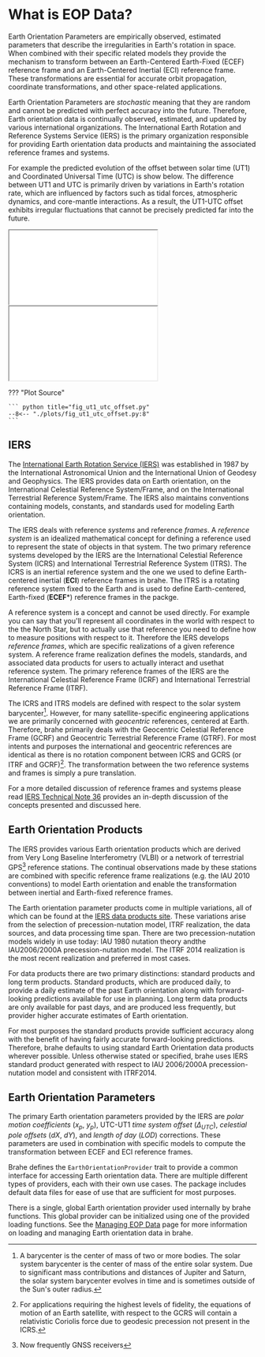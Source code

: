 # What is EOP Data?

Earth Orientation Parameters are empirically observed, estimated parameters that describe the irregularities in Earth's rotation in space. When combined with their specific related models they provide the mechanism to transform between an Earth-Centered Earth-Fixed (ECEF) reference frame and an Earth-Centered Inertial (ECI) reference frame. These transformations are essential for accurate orbit propagation, coordinate transformations, and other space-related applications.

Earth Orientation Parameters are _stochastic_ meaning that they are random and cannot be predicted with perfect accuracy into the future. Therefore, Earth orientation data is continually observed, estimated, and updated by various international organizations. The International Earth Rotation and Reference Systems Service (IERS) is the primary organization responsible for providing Earth orientation data products and maintaining the associated reference frames and systems.

For example the predicted evolution of the offset between solar time (UT1) and Coordinated Universal Time (UTC) is show below. The difference between UT1 and UTC is primarily driven by variations in Earth's rotation rate, which are influenced by factors such as tidal forces, atmospheric dynamics, and core-mantle interactions. As a result, the UT1-UTC offset exhibits irregular fluctuations that cannot be precisely predicted far into the future.

<!-- <figure markdown="span">
  ![UTC-UT1 Offset](../../figures/fig_ut1_utc_offset_light.html#only-light){ width="600" }
  ![UTC-UT1 Offset](../../figures/fig_ut1_utc_offset_dark.html#only-dark){ width="600" }
  <figcaption>UTC - UT1 Offset</figcaption>
</figure> -->

<!-- ![UTC-UT1 Offset](../../figures/fig_ut1_utc_offset_light.html#only-light){ width="600" }
![UTC-UT1 Offset](../../figures/fig_ut1_utc_offset_dark.html#only-dark){ width="600" } -->

<!-- <picture>
  <source srcset="../../figures/fig_ut1_utc_offset_dark.html" media="(prefers-color-scheme: dark)">
  <source srcset="../../figures/fig_ut1_utc_offset_light.html" media="(prefers-color-scheme: light)">
  <img src="../../figures/fig_ut1_utc_offset_light.html">
</picture> -->

<div class="plotly-embed">
  <iframe class="only-light" src="../../figures/fig_ut1_utc_offset_light.html" loading="lazy"></iframe>
  <iframe class="only-dark"  src="../../figures/fig_ut1_utc_offset_dark.html"  loading="lazy"></iframe>
</div>

??? "Plot Source"

    ``` python title="fig_ut1_utc_offset.py"
    --8<-- "./plots/fig_ut1_utc_offset.py:8"
    ```

## IERS

The [International Earth Rotation Service (IERS)](https://www.iers.org/) was established in 1987 by the International Astronomical Union and the International Union of Geodesy and Geophysics. The IERS provides data on Earth orientation, on the International Celestial Reference System/Frame, and on the International Terrestrial Reference System/Frame. The IERS also maintains conventions containing models, constants, and standards used for modeling Earth orientation.

The IERS deals with reference _systems_ and reference _frames_. A _reference system_ is an idealized mathematical concept for defining a reference used to represent the state of objects in that system. The two primary reference systems developed by the IERS are the International Celestial Reference System (ICRS) and International Terrestrial Reference System (ITRS). The ICRS is an inertial reference system and the one we used to define Earth-centered inertial (**ECI**) reference frames in brahe. The ITRS is a rotating reference system fixed to the Earth and is used to define Earth-centered, Earth-fixed (**ECEF***) reference frames in the packge.

A reference system is a concept and cannot be used directly. For example you can say that you'll represent all coordinates in the world with respect to the the North Star, but to actually use that reference you need to define how to measure positions with respect to it. Therefore the IERS develops _reference frames_, which are specific realizations of a given reference system. A reference frame realization defines the models, standards, and associated data products for users to actually interact and usethat reference system. The primary reference frames of the IERS are the International Celestial Reference Frame (ICRF) and International Terrestrial Reference Frame (ITRF).

The ICRS and ITRS models are defined with respect to the solar system barycenter[^1]. However, for many satellite-specific engineering applications we are primarily concerned with _geocentric_ references, centered at Earth. Therefore, brahe primarily deals with the Geocentric Celestial Reference Frame (GCRF) and Geocentric Terrestrial Reference Frame (GTRF). For most intents and purposes the international and geocentric references are identical as there is no rotation component between ICRS and GCRS (or ITRF and GCRF)[^2]. The transformation between the two reference systems and frames is simply a pure translation.

For a more detailed discussion of reference frames and systems please read [IERS Technical Note 36](https://www.iers.org/SharedDocs/Publikationen/EN/IERS/Publications/tn/TechnNote36/tn36_174.pdf?__blob=publicationFile&v=1) provides an in-depth discussion of the concepts presented and discussed here.

## Earth Orientation Products

The IERS provides various Earth orientation products which are derived from Very Long Baseline Interferometry (VLBI) or a network of terrestrial GPS[^3]  reference stations. The continual observations made by these stations are  combined with specific reference frame realizations (e.g. the IAU 2010  conventions) to model Earth orientation and enable the transformation between  inertial and Earth-fixed reference frames.

The Earth orientation parameter products come in multiple variations, all of which can be found at the [IERS data products site](https://www.iers.org/IERS/EN/DataProducts/EarthOrientationData/eop.html). These variations arise from the selection of precession-nutation model, ITRF realization, the data sources, and data processing time span. There are two precession-nutation models widely in use today: IAU 1980 nutation theory andthe IAU2006/2000A precession-nutation model. The ITRF 2014 realization is the most recent realization and preferred in most cases.

For data products there are two primary distinctions: standard products and long term products. Standard products, which are produced daily, to provide a daily estimate of the past Earth orientation along with forward-looking predictions available for use in planning. Long term data products are only available for past days, and are produced less frequently, but provider higher accurate estimates of Earth orientation. 

For most purposes the standard products provide sufficient accuracy along with the benefit of having fairly accurate forward-looking predictions. Therefore, brahe defaults to using standard Earth Orientation data products wherever possible. Unless otherwise stated or specified, brahe uses IERS standard product generated with respect to IAU 2006/2000A precession-nutation model and consistent with ITRF2014.

## Earth Orientation Parameters

The primary Earth orientation parameters provided by the IERS are _polar motion coefficients_ ($x_p$, $y_p$), UTC-UT1 _time system offset_ ($\Delta_{UTC}$), _celestial pole offsets_ ($dX$, $dY$), and _length of day_ ($LOD$) corrections. These parameters are used in combination with specific models to compute the transformation between ECEF and ECI reference frames.

Brahe defines the `EarthOrientationProvider` trait to provide a common interface for accessing Earth orientation data. There are multiple different types of providers, each with their own use cases. The package includes default data files for ease of use that are sufficient for most purposes.

There is a single, global Earth orientation provider used internally by brahe functions. This global provider can be initialized using one of the provided loading functions. See the [Managing EOP Data](managing_eop_data.md) page for more information on loading and managing Earth orientation data in brahe.

[^1]: A barycenter is the center of mass of two or more bodies. The solar 
system barycenter is the center of mass of the entire solar system. Due to 
significant mass contributions and distances of Jupiter and Saturn, the 
solar system barycenter evolves in time and is sometimes outside of the 
Sun's outer radius.
[^2]: For applications requiring the highest levels of fidelity, the 
equations of motion of an Earth satellite, with respect to the 
GCRS will contain a relativistic Coriolis force due to geodesic precession 
not present in the ICRS. 
[^3]: Now frequently GNSS receivers